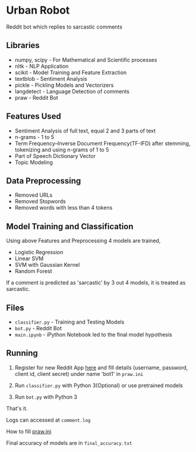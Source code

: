 # Urban Robot

Reddit bot which replies to sarcastic comments


## Libraries

* numpy, scipy - For Mathematical and Scientific processes
* nltk - NLP Application
* scikit - Model Training and Feature Extraction
* textblob - Sentiment Analysis
* pickle - Pickling Models and Vectorizers
* langdetect - Language Detection of comments
* praw - Reddit Bot

## Features Used

* Sentiment Analysis of full text, equal 2 and 3 parts of text
* n-grams - 1 to 5
* Term Frequency–Inverse Document Frequency(TF-IFD) after stemming, tokenizing and using n-grams of 1 to 5
* Part of Speech Dictionary Vector
* Topic Modeling

## Data Preprocessing

* Removed URLs
* Removed Stopwords
* Removed words with less than 4 tokens

## Model Training and Classification

Using above Features and Preprocessing 4 models are trained,

* Logistic Regression
* Linear SVM
* SVM with Gaussian Kernel
* Random Forest

If a comment is predicted as 'sarcastic' by 3 out 4 models, it is treated as sarcastic.

## Files

* `classifier.py` - Training and Testing Models
* `bot.py` - Reddit Bot
* `main.ipynb` - iPython Notebook led to the final model hypothesis

## Running

1. Register for new Reddit App [here](https://www.reddit.com/prefs/apps/) and fill details (username, password, client id, client secret) under name 'bot1' in `praw.ini`

2. Run `classifier.py` with Python 3(Optional) or use pretrained models

3. Run `bot.py` with Python 3

That's it.

Logs can accessed at `comment.log`

How to fill [praw.ini](https://praw.readthedocs.io/en/v4.0.0/getting_started/configuration/prawini.html)

Final accuracy of models are in `final_accuracy.txt`
